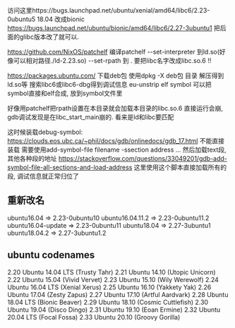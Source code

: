访问这里https://bugs.launchpad.net/ubuntu/xenial/amd64/libc6/2.23-0ubuntu5
18.04 改成bionic https://bugs.launchpad.net/ubuntu/bionic/amd64/libc6/2.27-3ubuntu1
把后面的glibc版本改了就可以.

https://github.com/NixOS/patchelf
编译patchelf
--set-interpreter 到ld.so(好像可以相对路径./ld-2.23.so)
--set-rpath 到 .
要把libc名字改成libc.so.6 !!

https://packages.ubuntu.com/
下载deb包
使用dpkg -X deb包 目录
解压得到ld.so等
搜索libc6或libc6-dbg得到调试信息
eu-unstrip elf symbol 可以把symbol直接和elf合成, 放到symbol文件里


好像用patchelf把rpath设置在本目录就会加载本目录的libc.so.6
直接运行会崩, gdb调试发现是在libc_start_main崩的. 看来是ld和libc要匹配

这时候装载debug-symbol:
https://clouds.eos.ubc.ca/~phil/docs/gdb/onlinedocs/gdb_17.html
不能直接装载
需要使用add-symbol-file filename -ssection address ...
然后加载text段, 其他各种段的地址
https://stackoverflow.com/questions/33049201/gdb-add-symbol-file-all-sections-and-load-address
这里使用这个脚本直接加载所有的段, 调试信息就正常归位了

## 重新改名
ubuntu16.04 => 2.23-0ubuntu10
ubuntu16.04.11.2 => 2.23-0ubuntu11.2
ubuntu16.04-update => 2.23-0ubuntu11
ubuntu18.04 => 2.27-3ubuntu1
ubuntu18.04.2 => 2.27-3ubuntu1.2

## ubuntu codenames
2.20	Ubuntu 14.04 LTS (Trusty Tahr)
2.21	Ubuntu 14.10 (Utopic Unicorn)
2.22	Ubuntu 15.04 (Vivid Vervet)
2.23	Ubuntu 15.10 (Wily Werewolf)
2.24	Ubuntu 16.04 LTS (Xenial Xerus)
2.25	Ubuntu 16.10 (Yakkety Yak)
2.26	Ubuntu 17.04 (Zesty Zapus)
2.27	Ubuntu 17.10 (Artful Aardvark)
2.28	Ubuntu 18.04 LTS (Bionic Beaver)
2.29	Ubuntu 18.10 (Cosmic Cuttlefish)
2.30	Ubuntu 19.04 (Disco Dingo)
2.31	Ubuntu 19.10 (Eoan Ermine)
2.32	Ubuntu 20.04 LTS (Focal Fossa)
2.33	Ubuntu 20.10 (Groovy Gorilla)